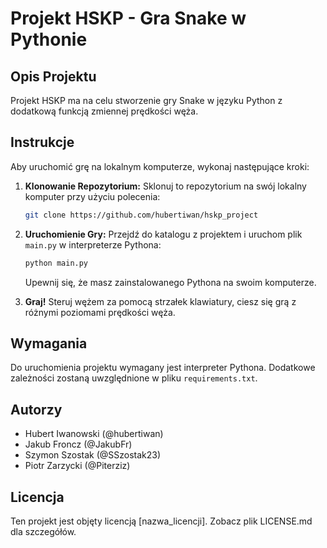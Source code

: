 # Projekt HSKP - Gra Snake w Pythonie

## Opis Projektu
Projekt HSKP ma na celu stworzenie gry Snake w języku Python z dodatkową funkcją zmiennej prędkości węża.

## Instrukcje
Aby uruchomić grę na lokalnym komputerze, wykonaj następujące kroki:

1. **Klonowanie Repozytorium:** Sklonuj to repozytorium na swój lokalny komputer przy użyciu polecenia:
    ```bash
    git clone https://github.com/hubertiwan/hskp_project
    ```
    
2. **Uruchomienie Gry:** Przejdź do katalogu z projektem i uruchom plik `main.py` w interpreterze Pythona:
    ```bash
    python main.py
    ```
    Upewnij się, że masz zainstalowanego Pythona na swoim komputerze.

3. **Graj!** Steruj wężem za pomocą strzałek klawiatury, ciesz się grą z różnymi poziomami prędkości węża.

## Wymagania
Do uruchomienia projektu wymagany jest interpreter Pythona. Dodatkowe zależności zostaną uwzględnione w pliku `requirements.txt`.

## Autorzy
- Hubert Iwanowski (@hubertiwan)
- Jakub Froncz (@JakubFr)
- Szymon Szostak (@SSzostak23)
- Piotr Zarzycki (@Piterziz)

## Licencja
Ten projekt jest objęty licencją [nazwa_licencji]. Zobacz plik LICENSE.md dla szczegółów.
